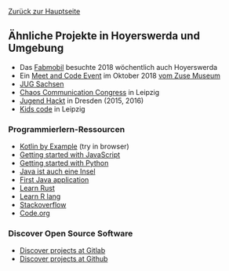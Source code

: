 [Zurück zur Hauptseite](./)

## Ähnliche Projekte in Hoyerswerda und Umgebung

 * Das [Fabmobil](http://fabmobil.org/) besuchte 2018 wöchentlich auch Hoyerswerda
 * Ein [Meet and Code Event](https://www.lr-online.de/lausitz/hoyerswerda/im-zuse-computer-museum-hoyerswerda-wird-das-programmieren-gelehrt_aid-33612675) im Oktober 2018 [vom Zuse Museum](https://zuse-computer-museum.com/)
 * [JUG Sachsen](https://jugsaxony.org/)
 * [Chaos Communication Congress](https://events.ccc.de/) in Leipzig
 * [Jugend Hackt](https://jugendhackt.org/) in Dresden (2015, 2016)
 * [Kids code](https://kidscode.de/) in Leipzig
 
### Programmierlern-Ressourcen

 * [Kotlin by Example](https://play.kotlinlang.org/byExample/overview) (try in browser)
 * [Getting started with JavaScript](https://developer.mozilla.org/en-US/docs/Learn/Getting_started_with_the_web/JavaScript_basics)
 * [Getting started with Python](https://www.python.org/about/gettingstarted/)
 * [Java ist auch eine Insel](http://openbook.rheinwerk-verlag.de/javainsel/)
 * [First Java application](https://www.jetbrains.com/help/idea/creating-and-running-your-first-java-application.html)
 * [Learn Rust](https://www.rust-lang.org/learn)
 * [Learn R lang](https://www.rstudio.com/online-learning/)
 * [Stackoverflow](https://stackoverflow.com/)
 * [Code.org](https://code.org)
 
### Discover Open Source Software

 * [Discover projects at Gitlab](https://gitlab.com/explore)
 * [Discover projects at Github](https://github.com/explore)
